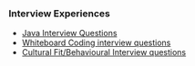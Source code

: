 ### Interview Experiences

- [Java Interview Questions](https://github.com/GouravRusiya30/interview-prep/blob/main/java-interview-ques.md)
- [Whiteboard Coding interview questions](https://github.com/GouravRusiya30/interview-prep/blob/main/whiteboard-coding.md)
- [Cultural Fit/Behavioural Interview questions](https://github.com/GouravRusiya30/interview-prep/blob/main/behavioural-interview-ques.md)
